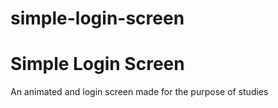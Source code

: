 # simple-login-screen

<h1>Simple Login Screen</h1>
<p>An animated and login screen made for the purpose of studies</p>
